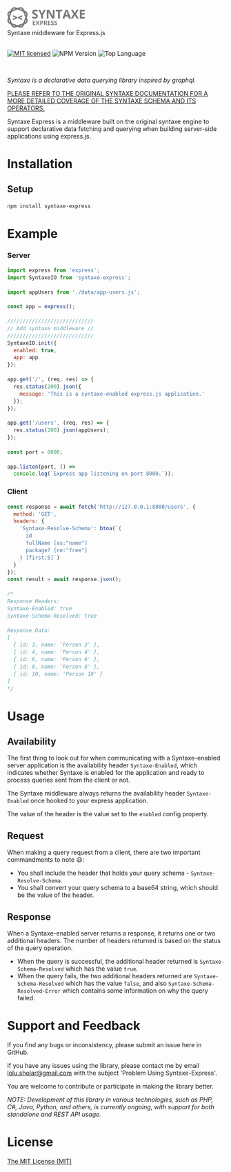 <img src="assets/logo.svg" width="180px"/>
<br/>
Syntaxe middleware for Express.js
<br/>
<br/>

[![MIT licensed](https://img.shields.io/badge/license-MIT-0091F7)](./LICENSE)
![NPM Version](https://img.shields.io/badge/npm-v1.1.0-D50100)
![Top Language](https://img.shields.io/badge/javascript-100%25-F0DC4E)

<br/>

_Syntaxe is a declarative data querying library inspired by graphql._

[PLEASE REFER TO THE ORIGINAL SYNTAXE DOCUMENTATION FOR A MORE DETAILED COVERAGE OF THE SYNTAXE SCHEMA AND ITS OPERATORS.](https://github.com/lolu-sholar/syntaxe/blob/master/README.md)

Syntaxe Express is a middleware built on the original syntaxe engine to support declarative data fetching and querying when building server-side applications using express.js.

# Installation

## Setup

```bash
npm install syntaxe-express
```

# Example

### Server

```js
import express from 'express';
import SyntaxeIO from 'syntaxe-express';

import appUsers from './data/app-users.js';

const app = express();

////////////////////////////
// Add syntaxe middleware //
////////////////////////////
SyntaxeIO.init({
  enabled: true,
  app: app
});

app.get('/', (req, res) => {
  res.status(200).json({
    message: 'This is a syntaxe-enabled express.js application.'
  });
});

app.get('/users', (req, res) => {
  res.status(200).json(appUsers);
});

const port = 8000;

app.listen(port, () =>
  console.log(`Express app listening on port 8000.`));

```

### Client

```js
const response = await fetch('http://127.0.0.1:8000/users', {
  method: 'GET',
  headers: {
    'Syntaxe-Resolve-Schema': btoa(`{
      id
      fullName [as:"name"]
      package? [ne:"free"]
    } [first:5]`)
  }
});
const result = await response.json();

/*
Response Headers:
Syntaxe-Enabled: true
Syntaxe-Schema-Resolved: true

Response Data:
[
  { id: 3, name: 'Person 3' },
  { id: 4, name: 'Person 4' },
  { id: 6, name: 'Person 6' },
  { id: 8, name: 'Person 8' },
  { id: 10, name: 'Person 10' }
]
*/
```

# Usage

## Availability

The first thing to look out for when communicating with a Syntaxe-enabled server application is the availability header `Syntaxe-Enabled`, which indicates whether Syntaxe is enabled for the application and ready to process queries sent from the client or not.

The Syntaxe middleware always returns the availability header `Syntaxe-Enabled` once hooked to your express application.

The value of the header is the value set to the `enabled` config property.

## Request

When making a query request from a client, there are two important commandments to note 😃:
- You shall include the header that holds your query schema - `Syntaxe-Resolve-Schema`.
- You shall convert your query schema to a base64 string, which should be the value of the header.

## Response

When a Syntaxe-enabled server returns a response, it returns one or two additional headers. The number of headers returned is based on the status of the query operation.

- When the query is successful, the additional header returned is `Syntaxe-Schema-Resolved` which has the value `true`.
- When the query fails, the two additional headers returned are `Syntaxe-Schema-Resolved` which has the value `false`, and also `Syntaxe-Schema-Resolved-Error` which contains some information on why the query failed.

# Support and Feedback

If you find any bugs or inconsistency, please submit an issue here in GitHub.

If you have any issues using the library, please contact me by email [lolu.sholar@gmail.com](mailto:lolu.sholar@gmail.com) with the subject 'Problem Using Syntaxe-Express'.

You are welcome to contribute or participate in making the library better.

_NOTE: Development of this library in various technologies, such as PHP, C#, Java, Python, and others, is currently ongoing, with support for both standalone and REST API usage._

# License

[The MIT License (MIT)](LICENSE)